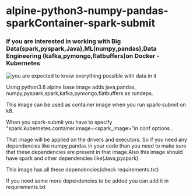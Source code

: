 # alpine-python3-numpy-pandas-sparkContainer-spark-submit #

### If you are interested in working with Big Data(spark,pyspark,Java),ML(numpy,pandas),Data Engineering (kafka,pymongo,flatbuffers)on Docker - Kubernetes ###

![you are expected to know everything possible with data in it](https://i.imgur.com/el8l3nS.jpg)


Using python3.6 alpine base image adds java,pandas, numpy,pyspark,spark,kafka,pymongo,flatbuffers as rundeps. 


This image can be used as container image when you run spark-submit on k8. 


When you spark-submit you have to specify "spark.kubernetes.container.image=<spark_image>"in conf options .

That image will be applied on the drivers and executors. So if you need any dependencies like numpy,pandas in your code 
than you need to make sure that these dependencies are present in that image.Also this image should have spark and other dependencies like(Java,pyspark)


This image has all these dependencies(check requirements.txt) 


If you need some more dependencies to be added you can add it in requirements.txt

